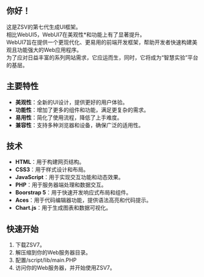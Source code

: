 ## 你好！
这是ZSV的第七代生成UI框架。  
相比WebUI5，WebUI7在美观性\*和功能上有了显著提升。  
WebUI7旨在提供一个更现代化、更易用的前端开发框架，帮助开发者快速构建美观且功能强大的Web应用程序。  
为了应对日益丰富的系列网站需求，它应运而生，同时，它将成为“智慧实验”平台的基层。  
## 主要特性
- **美观性**：全新的UI设计，提供更好的用户体验。
- **功能性**：增加了更多的组件和功能，满足更复杂的需求。
- **易用性**：简化了使用流程，降低了上手难度。
- **兼容性**：支持多种浏览器和设备，确保广泛的适用性。
## 技术
- **HTML**：用于构建网页结构。
- **CSS3**：用于样式设计和布局。
- **JavaScript**：用于实现交互功能和动态效果。
- **PHP**：用于服务器端处理和数据交互。
- **Boorstrap 5**：用于快速开发响应式布局和组件。
- **Aces**：用于代码编辑器功能，提供语法高亮和代码提示。
- **Chart.js**：用于生成图表和数据可视化。 
## 快速开始
1. 下载ZSV7。
2. 解压缩到你的Web服务器目录。
3. 配置/script/lib/main.PHP
4. 访问你的Web服务器，并开始使用ZSV7。
